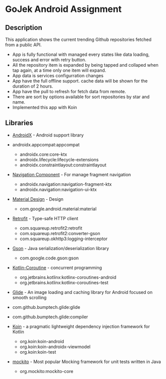 # GoJek Android Assignment

## Description

This application shows the current trending Github repositories fetched from a public API. 

* App is fully functional with managed every states like data loading, success and error with retry button.
* All the repository item is expanded by being tapped and collaped when tap again, at a time only one item will expand.
* App data is services configurration changes
* App have the full offline support. cache data will be shown for the duration of 2 hours.
* App have the pull to refresh for fetch data from remote.
* There are sort by options available for sort repositories by star and name.
* Implemented this app with Koin



## Libraries

* [AndroidX](https://developer.android.com/jetpack/androidx/migrate) - Android support library
* androidx.appcompat:appcompat
  * androidx.core:core-ktx
  * androidx.lifecycle:lifecycle-extensions
  * androidx.constraintlayout:constraintlayout


* [Navigation Component](https://developer.android.com/jetpack/androidx/releases/navigation) - For manage fragment navigation
  * androidx.navigation:navigation-fragment-ktx
  * androidx.navigation:navigation-ui-ktx

* [Material Design](https://material.io/develop/android/docs/getting-started/) - Design
  * com.google.android.material:material 

* [Retrofit](https://github.com/square/retrofit) - Type-safe HTTP client
  * com.squareup.retrofit2:retrofit
  * com.squareup.retrofit2:converter-gson
  * com.squareup.okhttp3:logging-interceptor

* [Gson](https://github.com/google/gson) - Java serialization/deserialization library
  * com.google.code.gson:gson

* [Kotlin-Coroutine](https://github.com/Kotlin/kotlinx.coroutines) - concurrent programming
  * org.jetbrains.kotlinx:kotlinx-coroutines-android
  * org.jetbrains.kotlinx:kotlinx-coroutines-test

*  [Glide](https://github.com/bumptech/glide) - An image loading and caching library for Android focused on smooth scrolling 
  * com.github.bumptech.glide:glide
  * com.github.bumptech.glide:compiler

* [Koin](https://github.com/InsertKoinIO/koin) - a pragmatic lightweight dependency injection framework for Kotlin
  * org.koin:koin-android
  * org.koin:koin-androidx-viewmodel
  * org.koin:koin-test

* [mockito](https://github.com/mockito/mockito) - Most popular Mocking framework for unit tests written in Java
  * org.mockito:mockito-core
